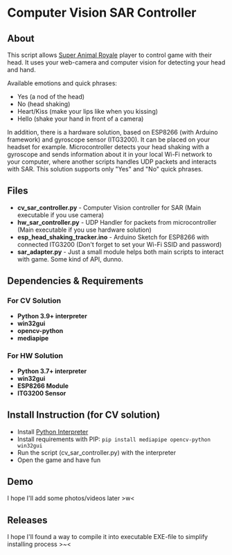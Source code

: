 # Computer Vision SAR Controller

## About
This script allows [Super Animal Royale](https://animalroyale.com/) player to control game with their head.
It uses your web-camera and computer vision for detecting your head and hand.

Available emotions and quick phrases:
- Yes (a nod of the head)
- No (head shaking)
- Heart/Kiss (make your lips like when you kissing)
- Hello (shake your hand in front of a camera)

In addition, there is a hardware solution, based on ESP8266 (with Arduino framework) and gyroscope sensor (ITG3200).
It can be placed on your headset for example. Microcontroller detects your head shaking with a gyroscope and sends
 information about it in your local Wi-Fi network to your computer, where another scripts handles UDP packets and
 interacts with SAR. This solution supports only "Yes" and "No" quick phrases.

## Files
- **cv_sar_controller.py** - Computer Vision controller for SAR (Main executable if you use camera)
- **hw_sar_controller.py** - UDP Handler for packets from microcontroller (Main executable if you use hardware solution)
- **esp_head_shaking_tracker.ino** - Arduino Sketch for ESP8266 with connected ITG3200 (Don't forget to set your Wi-Fi SSID and password)
- **sar_adapter.py** - Just a small module helps both main scripts to interact with game. Some kind of API, dunno.

## Dependencies & Requirements

### For CV Solution
- **Python 3.9+ interpreter**
- **win32gui**
- **opencv-python**
- **mediapipe**

### For HW Solution
- **Python 3.7+ interpreter**
- **win32gui**
- **ESP8266 Module**
- **ITG3200 Sensor**

## Install Instruction (for CV solution)

- Install [Python Interpreter](https://www.python.org/)
- Install requirements with PIP: `pip install mediapipe opencv-python win32gui`
- Run the script (cv_sar_controller.py) with the interpreter
- Open the game and have fun

## Demo

I hope I'll add some photos/videos later >w<

## Releases

I hope I'll found a way to compile it into executable EXE-file to simplify installing process >~<